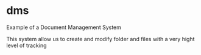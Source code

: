 # dms
Example of a Document Management System

This system allow us to create and modify folder and files with a very hight level of tracking
